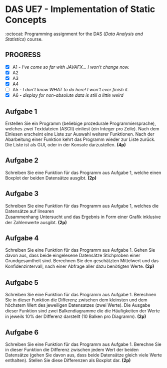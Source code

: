 # DAS UE7 - Implementation of Static Concepts #
:octocat: Programming assignment for the DAS (_Data Analysis and Statistics_) course.

## PROGRESS ##

- [x] A1 _- I've come so far with JAVAFX... I won't change now._
- [x] A2
- [x] A3
- [x] A4
- [ ] A5 _- I don't know WHAT to do here! I won't ever finish it._
- [x] A6 _- display for non-absolute data is still a little weird_

## Aufgabe 1 
Erstellen Sie ein Programm (beliebige prozedurale Programmiersprache), welches zwei Textdateien 
(ASCII) einliest (ein Integer pro Zeile). Nach dem Einlesen erscheint eine Liste zur Auswahl weiterer 
Funktionen.  Nach  der  Abarbeitung  einer  Funktion  kehrt  das  Programm  wieder  zur  Liste  zurück. 
Die Liste ist als GUI, oder in der Konsole darzustellen. 
**(4p)**

## Aufgabe 2 
Schreiben  Sie  eine  Funktion  für  das  Programm  aus  Aufgabe  1,  welche  einen  Boxplot  der  beiden 
Datensätze ausgibt. 
**(2p)**

## Aufgabe  3 
Schreiben  Sie  eine  Funktion  für  das  Programm  aus  Aufgabe  1,  welches  die  Datensätze  auf  linearen  
Zusammenhang  Untersucht  und  das  Ergebnis  in  Form  einer  Graﬁk  inklusive  der  Zahlenwerte 
ausgibt. 
**(2p)**

## Aufgabe  4 

Schreiben  Sie  eine  Funktion  für  das  Programm  aus  Aufgabe  1.  Gehen  Sie  davon  aus,  dass  beide 
eingelesene  Datensätze  Stichproben  einer  Grundgesamtheit  sind.  Berechnen  Sie  den  geschätzten 
Mittelwert und das Konﬁdenzintervall, nach einer Abfrage aller dazu benötigten Werte. 
**(2p)**

## Aufgabe  5 

Schreiben Sie eine Funktion für das Programm aus Aufgabe 1. Berechnen Sie in dieser Funktion die 
Differenz zwischen dem kleinsten und dem höchstem Wert des jeweiligen Datensatzes (zwei Werte). 
Die Ausgabe dieser Funktion sind zwei Balkendiagramme die die Häuﬁgkeiten der Werte in jeweils 
10% der Differenz darstellt (10 Balken pro Diagramm). 
**(2p)**

## Aufgabe  6 
Schreiben Sie eine Funktion für das Programm aus Aufgabe 1. Berechne Sie in dieser Funktion die 
Differenz zwischen jedem Wert der beiden Datensätze (gehen Sie davon aus, dass beide Datensätze 
gleich viele Werte enthalten). Stellen Sie diese Differenzen als Boxplot dar. 
**(2p)**
